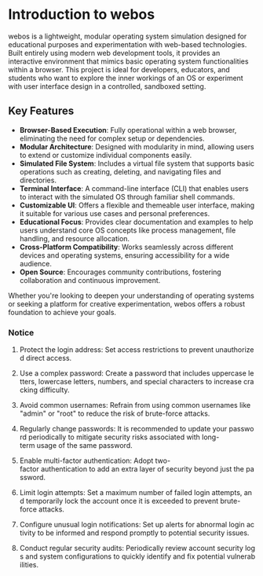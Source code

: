 # Introduction to webos

webos is a lightweight, modular operating system simulation designed for educational purposes and experimentation with web-based technologies. Built entirely using modern web development tools, it provides an interactive environment that mimics basic operating system functionalities within a browser. This project is ideal for developers, educators, and students who want to explore the inner workings of an OS or experiment with user interface design in a controlled, sandboxed setting.

## Key Features

- **Browser-Based Execution**: Fully operational within a web browser, eliminating the need for complex setup or dependencies.
- **Modular Architecture**: Designed with modularity in mind, allowing users to extend or customize individual components easily.
- **Simulated File System**: Includes a virtual file system that supports basic operations such as creating, deleting, and navigating files and directories.
- **Terminal Interface**: A command-line interface (CLI) that enables users to interact with the simulated OS through familiar shell commands.
- **Customizable UI**: Offers a flexible and themeable user interface, making it suitable for various use cases and personal preferences.
- **Educational Focus**: Provides clear documentation and examples to help users understand core OS concepts like process management, file handling, and resource allocation.
- **Cross-Platform Compatibility**: Works seamlessly across different devices and operating systems, ensuring accessibility for a wide audience.
- **Open Source**: Encourages community contributions, fostering collaboration and continuous improvement.

Whether you're looking to deepen your understanding of operating systems or seeking a platform for creative experimentation, webos offers a robust foundation to achieve your goals.

### Notice

1.  Protect the login address: Set access restrictions to prevent unauthorized direct access.
    
2.  Use a complex password: Create a password that includes uppercase letters, lowercase letters, numbers, and special characters to increase cracking difficulty.
    
3.  Avoid common usernames: Refrain from using common usernames like "admin" or "root" to reduce the risk of brute-force attacks.
    
4.  Regularly change passwords: It is recommended to update your password periodically to mitigate security risks associated with long-term usage of the same password.
    
5.  Enable multi-factor authentication: Adopt two-factor authentication to add an extra layer of security beyond just the password.
    
6.  Limit login attempts: Set a maximum number of failed login attempts, and temporarily lock the account once it is exceeded to prevent brute-force attacks.
    
7.  Configure unusual login notifications: Set up alerts for abnormal login activity to be informed and respond promptly to potential security issues.
    
8.  Conduct regular security audits: Periodically review account security logs and system configurations to quickly identify and fix potential vulnerabilities.
        